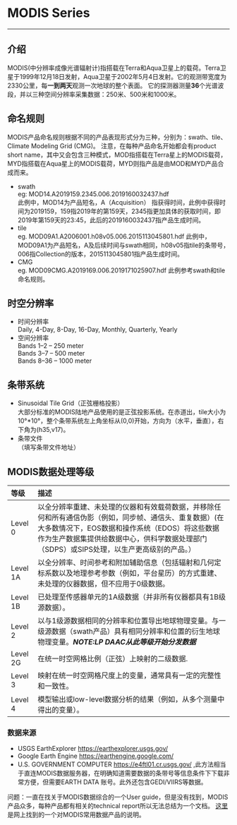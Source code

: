 
# **MODIS Series** 
---

## **介绍**
MODIS(中分辨率成像光谱辐射计)指搭载在Terra和Aqua卫星上的载荷。Terra卫星于1999年12月18日发射，Aqua卫星于2002年5月4日发射。它的观测带宽度为2330公里，每**一到两天**观测一次地球的整个表面。
它的探测器测量**36**个光谱波段，并以三种空间分辨率采集数据：250米、500米和1000米。  
## **命名规则**
MODIS产品命名规则根据不同的产品表现形式分为三种，分别为：swath、tile、Climate Modeling Grid (CMG)。 注意，在每种产品命名开始都会有product short name，其中又会包含三种模式，MOD指搭载在Terra星上的MODIS载荷，MYD指搭载在Aqua星上的MODIS载荷，MYD则指产品是由MOD和MYD产品合成而来。 
- swath  
eg: MOD14.A2019159.2345.006.2019160032437.hdf  
此例中，MOD14为产品短名，A（Acquisition） 指获得时间，此例中获得时间为2019159，159指2019年的第159天，2345指更加具体的获取时间，即2019年第159天的23:45，此后的2019160032437指产品生成时间。  
- tile  
eg. MOD09A1.A2006001.h08v05.006.2015113045801.hdf 
此例中，MOD09A1为产品短名，A及后续时间与swath相同，h08v05指tile的条带号，006指Collection的版本，2015113045801指产品生成时间。  
- CMG  
eg. MOD09CMG.A2019169.006.2019171025907.hdf
此例参考swath和tile命名规则。  

## 时空分辨率
- 时间分辨率  
Daily, 4-Day, 8-Day, 16-Day, Monthly, Quarterly, Yearly  
- 空间分辨率  
Bands 1–2 – 250 meter  
Bands 3–7 – 500 meter  
Bands 8–36 – 1000 meter  

## 条带系统
- Sinusoidal Tile Grid（正弦栅格投影）  
大部分标准的MODIS陆地产品使用的是正弦投影系统。在赤道出，tile大小为10°*10°，整个条带系统左上角坐标从(0,0)开始，方向为（水平，垂直），右下角为(h35,v17)。  
- 条带文件  
（填写条带文件地址）  

## MODIS数据处理等级
|等级|描述|
|:---|:---|
|Level 0|以全分辨率重建、未处理的仪器和有效载荷数据，并移除任何和所有通信伪影（例如，同步帧、通信头、重复数据）(在大多数情况下，EOS数据和操作系统（EDOS）将这些数据作为生产数据集提供给数据中心，供科学数据处理部门（SDPS）或SIPS处理，以生产更高级别的产品。）|
|Level 1A|以全分辨率、时间参考和附加辅助信息（包括辐射和几何定标系数以及地理参考参数（例如，平台星历）的方式重建、未处理的仪器数据，但不应用于0级数据。|
|Level 1B|已处理至传感器单元的1A级数据（并非所有仪器都具有1B级源数据）。|
|Level 2|以与1级源数据相同的分辨率和位置导出地球物理变量。与一级源数据（swath产品）具有相同分辨率和位置的衍生地球物理变量。***NOTE:LP DAAC从此等级开始分发数据***|
|Level 2G|在统一时空网格比例（正弦）上映射的二级数据.|
|Level 3|映射在统一时空网格尺度上的变量，通常具有一定的完整性和一致性。|
|Level 4|模型输出或low-level数据分析的结果（例如，从多个测量中得出的变量）。|


### 数据来源
- USGS EarthExplorer https://earthexplorer.usgs.gov/
- Google Earth Engine https://earthengine.google.com/
- U.S. GOVERNMENT COMPUTER https://e4ftl01.cr.usgs.gov/ ,此方法相当于直连MODIS数据服务器，在明确知道需要数据的条带号等信息条件下下载非常方便，但需要EARTH DATA 账号。此外还包含GEDI/VIIRS等数据。

问题：一直在找关于MODIS数据综合的一个User guide，但是没有找到，MODIS产品众多，每种产品都有相关的technical report所以无法总结为一个文档。
[这里](https://wenku.baidu.com/view/6fd329dcf524ccbff0218440.html#)是网上找到的一个对MODIS常用数据产品的说明。






